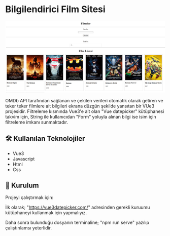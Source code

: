 # Bilgilendirici Film Sitesi
![Proje Örnek Resmi](img3.png)

OMDb API tarafından sağlanan ve çekilen verileri otomatik olarak getiren ve teker teker filmlere ait bilgileri ekrana düzgün şekilde yansıtan bir VUe3 projesidir. 
Filtreleme kısmında Vue3'e ait olan "Vue datepicker" kütüphanesi takvim için, String ile kullanıcıdan "Form" yoluyla alınan bilgi ise isim için filtreleme imkanı sunmaktadır.


## 🛠️ Kullanılan Teknolojiler

- Vue3
- Javascript
- Html
- Css

## 🔧 Kurulum

Projeyi çalıştırmak için:

İlk olarak; "https://vue3datepicker.com/" adresinden gerekli kuruumu kütüphaneyi kullanmak için yapmalıyız.

Daha sonra bulunduğu dosyanın terminaline; "npm run serve" yazılıp çalıştırılamsı yeterlidir.

